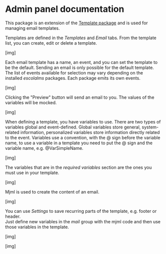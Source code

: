 # Admin panel documentation

This package is an extension of the [Template package](https://github.com/EscolaLMS/Templates/blob/main/ADMIN.md) and is used for managing email templates.

Templates are defined in the *Templates* and *Email* tabs. From the template list, you can create, edit or delete a template.

[img]

Each email template has a name, an event, and you can set the template to be the default.
Sending an email is only possible for the default template.
The list of events available for selection may vary depending on the installed *escolalms* packages. Each package emits its own events.

[img]

Clicking the "Preview" button will send an email to you. The values of the variables will be mocked.

[img]

When defining a template, you have variables to use. There are two types of variables global and event-defined. Global variables store general, system-related information, personalized variables store information directly related to the event.
Variables use a convention, with the @ sign before the variable name, to use a variable in a template you need to put the @ sign and the variable name, e.g. @VarSimpleName. 

[img]

The variables that are in the *required variables* section are the ones you must use in your template.

[img]

Mjml is used to create the content of an email.

[img]

You can use *Settings* to save recurring parts of the template, e.g. footer or header.  
Just define new variables in the *mail* group with the mjml code and then use those variables in the template.

[img]

[img]

